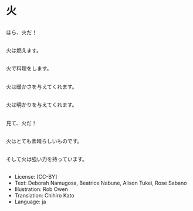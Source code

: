# 火

##
ほら、火だ！

##
火は燃えます。

##
火で料理をします。

##
火は暖かさを与えてくれます。

##
火は明かりを与えてくれます。

##
見て、火だ！

##
火はとても素晴らしいものです。

##
そして火は強い力を持っています。

##
* License: [CC-BY]
* Text: Deborah Namugosa, Beatrice Nabune, Alison Tukei, Rose Sabano
* Illustration: Rob Owen
* Translation: Chihiro Kato
* Language: ja
